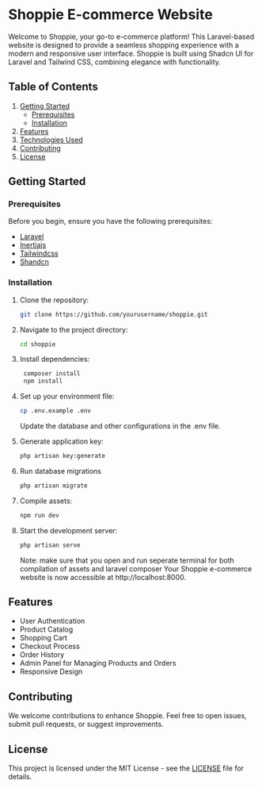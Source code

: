 # Shoppie E-commerce Website

Welcome to Shoppie, your go-to e-commerce platform! This Laravel-based website is designed to provide a seamless shopping experience with a modern and responsive user interface. Shoppie is built using Shadcn UI for Laravel and Tailwind CSS, combining elegance with functionality.

## Table of Contents

1. [Getting Started](#getting-started)
    - [Prerequisites](#prerequisites)
    - [Installation](#installation)
2. [Features](#features)
3. [Technologies Used](#technologies-used)
4. [Contributing](#contributing)
5. [License](#license)

## Getting Started

### Prerequisites

Before you begin, ensure you have the following prerequisites:

-   [Laravel](https://laravel.com/docs/10.x/installation)
-   [Inertiajs](https://inertiajs.com)
-   [Tailwindcss](https://tailwindcss.com/docs/installation)
-   [Shandcn](https://ui.shadcn.com)

### Installation

1. Clone the repository:

    ```bash
    git clone https://github.com/yourusername/shoppie.git
    ```

2. Navigate to the project directory:
    ```bash
    cd shoppie
    ```
3. Install dependencies:
    ```bash
     composer install
     npm install
    ```
4. Set up your environment file:

    ```bash
    cp .env.example .env
    ```

    Update the database and other configurations in the .env file.

5. Generate application key:

    ```bash
    php artisan key:generate
    ```

6. Run database migrations
    ```bash
    php artisan migrate
    ```
7. Compile assets:
    ```bash
    npm run dev
    ```
8. Start the development server:
    ```bash
    php artisan serve
    ```
    Note: make sure that you open and run seperate terminal for both compilation of assets and laravel composer
    Your Shoppie e-commerce website is now accessible at http://localhost:8000.

## Features

-   User Authentication
-   Product Catalog
-   Shopping Cart
-   Checkout Process
-   Order History
-   Admin Panel for Managing Products and Orders
-   Responsive Design

## Contributing

We welcome contributions to enhance Shoppie. Feel free to open issues, submit pull requests, or suggest improvements.

## License

This project is licensed under the MIT License - see the [LICENSE](LICENSE) file for details.
